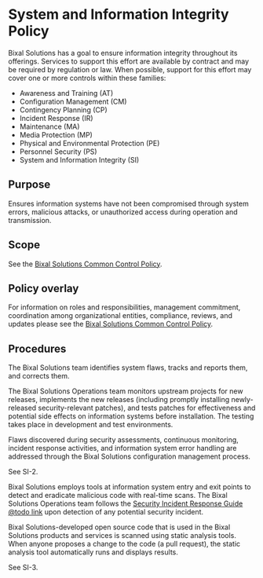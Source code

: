 # System and Information Integrity Policy

Bixal Solutions has a goal to ensure information integrity throughout its offerings. Services
to support this effort are available by contract and may be required by regulation or
law. When possible, support for this effort may cover one or more controls within these
families:

* Awareness and Training (AT)
* Configuration Management (CM)
* Contingency Planning (CP)
* Incident Response (IR)
* Maintenance (MA)
* Media Protection (MP)
* Physical and Environmental Protection (PE)
* Personnel Security (PS)
* System and Information Integrity (SI)

## Purpose

Ensures information systems have not been compromised through system errors, malicious
attacks, or unauthorized access during operation and transmission.

## Scope

See the [Bixal Solutions Common Control Policy](BixalSolutions-Common-Control-Policy.md).

## Policy overlay

For information on roles and responsibilities, management commitment, coordination among
organizational entities, compliance, reviews, and updates please see the
[Bixal Solutions Common Control Policy](BixalSolutions-Common-Control-Policy.md).

## Procedures

The Bixal Solutions team identifies system flaws, tracks and reports them, and corrects them.

The Bixal Solutions Operations team monitors upstream projects for new releases, implements
the new releases (including promptly installing newly-released security-relevant patches),
and tests patches for effectiveness and potential side effects on information systems
before installation. The testing takes place in development and test environments.

Flaws discovered during security assessments, continuous monitoring, incident response
activities, and information system error handling are addressed through the Bixal Solutions
configuration management process.

See SI-2.

Bixal Solutions employs tools at information system entry and exit points to detect and
eradicate malicious code with real-time scans. The Bixal Solutions Operations team follows
the [Security Incident Response
Guide @todo link](https://github.com/NuCivic/healthdata/wiki/incident-response-plan) upon detection
of any potential security incident.

Bixal Solutions-developed open source code that is used in the Bixal Solutions products and
services is scanned using static analysis tools. When anyone proposes a change to the code
(a pull request), the static analysis tool automatically runs and displays results.

See SI-3.
